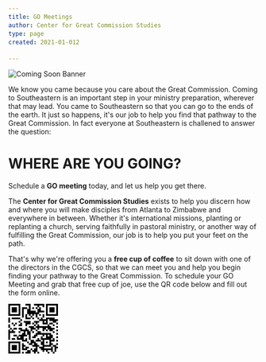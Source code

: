```yaml
---
title: GO Meetings
author: Center for Great Commission Studies
type: page
created: 2021-01-012

---
```


![Coming Soon Banner](https://i.imgur.com/pxK8WAn.png)

We know you came because you care about the Great Commission. Coming to Southeastern is an important step in your ministry preparation, wherever that may lead. You came to Southeastern so that you can go to the ends of the earth. It just so happens, it's our job to help you find that pathway to the Great
Commission. In fact everyone at Southeastern is challened to answer the question:
# WHERE ARE YOU GOING?

Schedule a **GO meeting** today, and let us help you get there.

The **Center for Great Commission Studies** exists to help you discern how and where you will make disciples from Atlanta to Zimbabwe and everywhere in between. Whether it's international missions, planting or replanting a church, serving faithfully in pastoral ministry, or another way of fulfilling the Great Commission, our job is to help you put your feet on the path.

That's why we're offering you a **free cup of coffee** to sit down with one of the directors in the CGCS, so that we can meet you and help
you begin finding your pathway to the Great Commission. To schedule your GO Meeting and grab that free cup of joe, use the QR code below and fill out the form online.

![GO Meeting QR Code](public/go-meeting-qr.png)


